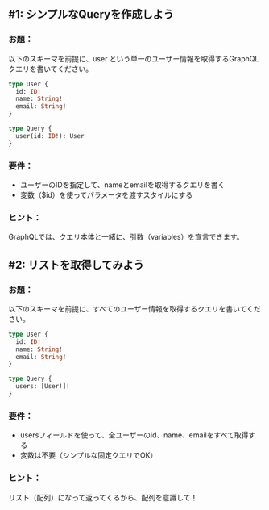 ## #1: シンプルなQueryを作成しよう
### お題：
以下のスキーマを前提に、user という単一のユーザー情報を取得するGraphQLクエリを書いてください。

```graphql
type User {
  id: ID!
  name: String!
  email: String!
}

type Query {
  user(id: ID!): User
}
```
### 要件：
- ユーザーのIDを指定して、nameとemailを取得するクエリを書く
- 変数（$id）を使ってパラメータを渡すスタイルにする

### ヒント：
GraphQLでは、クエリ本体と一緒に、引数（variables）を宣言できます。

## #2: リストを取得してみよう

### お題：
以下のスキーマを前提に、すべてのユーザー情報を取得するクエリを書いてください。

```graphql
type User {
  id: ID!
  name: String!
  email: String!
}

type Query {
  users: [User!]!
}
```
### 要件：
- usersフィールドを使って、全ユーザーのid、name、emailをすべて取得する
- 変数は不要（シンプルな固定クエリでOK）

### ヒント：
リスト（配列）になって返ってくるから、配列を意識して！